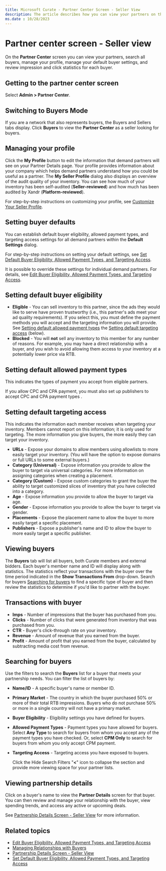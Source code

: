```yaml
---
title: Microsoft Curate - Partner Center Screen - Seller View
description: The article describes how you can view your partners on the Partner Center screen, search all buyers, manage your profile, manage your default buyer settings, and review impression and click statistics for each buyer.
ms.date : 10/28/2023
---
```


# Partner center screen - Seller view

On the **Partner Center** screen you can view your partners, search all buyers, manage your profile, manage your default buyer settings, and review impression and click statistics for each buyer.

## Getting to the partner center screen

Select **Admin > Partner Center**.

## Switching to Buyers Mode

If you are a network that also represents buyers, the Buyers and Sellers tabs display. Click **Buyers** to view the **Partner Center** as a seller looking for buyers.

## Managing your profile

Click the **My Profile** button to edit the information that demand partners will see on your Partner Details page. Your profile provides information about your company which helps demand partners understand how you could be useful as a partner. The **My Seller Profile** dialog also displays an overview of the audit quality of your inventory. You can see how much of your inventory has been self-audited
(**Seller-reviewed**) and how much has been audited by Xandr (**Platform-reviewed**).

For step-by-step instructions on customizing your profile, see [Customize Your Seller Profile](customize-your-seller-profile.md).

## Setting buyer defaults

You can establish default buyer eligibility, allowed payment types, and targeting access settings for all demand partners within the
**Default Settings** dialog.

For step-by-step instructions on setting your default settings, see [Set Default Buyer Eligibility, Allowed Payment Types, and Targeting Access](set-default-buyer-eligibility-allowed-payment-types-and-targeting-access.md).

It is possible to override these settings for individual demand partners. For details, see [Edit Buyer Eligibility, Allowed Payment Types, and Targeting Access](edit-buyer-eligibility-allowed-payment-types-and-targeting-access.md).

## Setting default buyer eligibility

- **Eligible** - You can sell inventory to this partner, since the ads they would like to serve have proven trustworthy (i.e., this partner's ads meet your ad quality requirements). If you select this, you must define the payment methods you will accept and the targeting information you will provide. See [Setting default allowed payment types](partner-center-screen-seller-view.md#setting-default-allowed-payment-types) the [Setting default targeting access](partner-center-screen-seller-view.md#setting-default-targeting-access) (below).
- **Blocked** - You will **not** sell any inventory to this member for any number of reasons. For example, you may have a direct relationship with a buyer, and you wish to avoid allowing them access to your inventory at a potentially lower price via RTB.

## Setting default allowed payment types

This indicates the types of payment you accept from eligible partners.

If you allow CPC and CPA payment, you must also set up publishers to accept CPC and CPA payment types .

## Setting default targeting access

This indicates the information each member receives when targeting your inventory. Members cannot report on this information; it is only used for targeting. The more information you give buyers, the more easily they can target your inventory.

- **URLs** - Expose your domains to allow members using allowlists to more easily target your inventory. (You will have the option to expose domains or full URLs to some external buyers.)
- **Category (Universal)** - Expose information you provide to allow the buyer to target via universal categories. For more information on assigning categories when creating a placement.
- **Category (Custom)** - Expose custom categories to grant the buyer the ability to target customized slices of inventory that you have collected into a category.
- **Age** - Expose information you provide to allow the buyer to target via age.
- **Gender** - Expose information you provide to allow the buyer to target via gender.
- **Placements** - Expose the placement name to allow the buyer to more easily target a specific placement.
- **Publishers** - Expose a publisher's name and ID to allow the buyer to more easily target a specific publisher.

## Viewing buyers

The **Buyers** tab will list all buyers, both Curate members and external bidders. Each buyer's member name and ID will display along with statistics. The statistics reflect your transactions with the buyer over the time period indicated in the **Show Transactions From** drop-down. Search for buyers [Searching for buyers](partner-center-screen-seller-view.md#searching-for-buyers) to find a specific type of buyer and then review the statistics to determine if you'd like to partner with the buyer.

## Transactions with buyer

- **Imps**  - Number of impressions that the buyer has purchased from you.
- **Clicks** - Number of clicks that were generated from inventory that was purchased from you.
- **CTR** - Buyer's click-through rate on your inventory.
- **Revenue** - Amount of revenue that you earned from the buyer.
- **Profit** - Amount of profit that you earned from the buyer, calculated by subtracting media cost from revenue.

## Searching for buyers

Use the filters to search the **Buyers** list for a buyer that meets your partnership needs. You can filter the list of buyers by:

- **Name/ID** - A specific buyer's name or member ID.

- **Primary Market** - The country in which the buyer purchased 50% or more of their total RTB impressions. Buyers who do not purchase 50% or more in a single country will not have a primary market.

- **Buyer Eligibility** - Eligibility settings you have defined for buyers.

- **Allowed Payment Types** - Payment types you have allowed for buyers. Select **Any Type** to search for buyers from whom you accept any of the payment types you have checked. Or, select **CPM Only**  to search for buyers from whom you only accept CPM payment.

- **Targeting Access** - Targeting access you have exposed to buyers.

  Click the Hide Search Filters "**\<**" icon to collapse the section and provide more viewing space for your partner lists.

## Viewing partnership details

Click on a buyer's name to view the **Partner Details** screen for that buyer. You can then review and manage your relationship with the buyer, view spending trends, and access any active or upcoming deals.

See [Partnership Details Screen - Seller View](partnership-details-screen-seller-view.md#partnership-details-screen---seller-view) for more information.

## Related topics

- [Edit Buyer Eligibility, Allowed Payment Types, and Targeting Access](edit-buyer-eligibility-allowed-payment-types-and-targeting-access.md)
- [Managing Relationships with Buyers](managing-relationships-with-buyers.md)
- [Partnership Details Screen - Seller View](partnership-details-screen-seller-view.md)
- [Set Default Buyer Eligibility, Allowed Payment Types, and Targeting Access](set-default-buyer-eligibility-allowed-payment-types-and-targeting-access.md)
